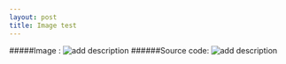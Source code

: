 ```yaml
---
layout: post
title: Image test
---
```


#####Image :
![add description](http://www.google.com/images/logo.gif)
######Source code:
	![add description](http://www.google.com/image/logo.gif)
